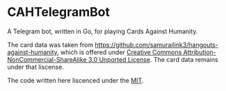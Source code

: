 # CAHTelegramBot
A Telegram bot, written in Go, for playing Cards Against Humanity.

The card data was taken from https://github.com/samurailink3/hangouts-against-humanity, which is offered under [Creative Commons Attribution-NonCommercial-ShareAlike 3.0 Unported License](http://creativecommons.org/licenses/by-nc-sa/3.0/deed.en_US).  The card data remains under that liscense.

The code written here liscenced under the [MIT](LICENSE).
